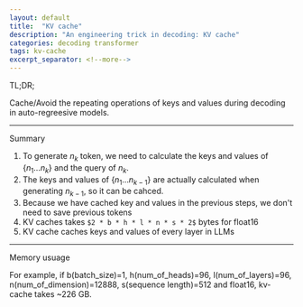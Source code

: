 ```yaml
---
layout: default
title:  "KV cache"
description: "An engineering trick in decoding: KV cache"
categories: decoding transformer
tags: kv-cache
excerpt_separator: <!--more-->
---
```


TL;DR;

Cache/Avoid the repeating operations of keys and values during decoding in auto-regreesive models.

---

Summary

1. To generate $n_{k}$ token, we need to calculate the keys and values of $\{ n_{1} ... n_{k} \}$ and the query of $n_{k}$.
2. The keys and values of $\{n_{1} ... n_{k-1} \}$ are actually calculated when generating $n_{k-1}$, so it can be cahced.
3. Because we have cached key and values in the previous steps, we don't need to save previous tokens
4. KV caches takes `$2 * b * h * l * n * s * 2$` bytes for float16
5. KV cache caches keys and values of every layer in LLMs

---

Memory usuage

For example, if b(batch_size)=1, h(num_of_heads)=96, l(num_of_layers)=96, n(num_of_dimension)=12888, s(sequence length)=512 and float16, kv-cache takes ~226 GB. 

